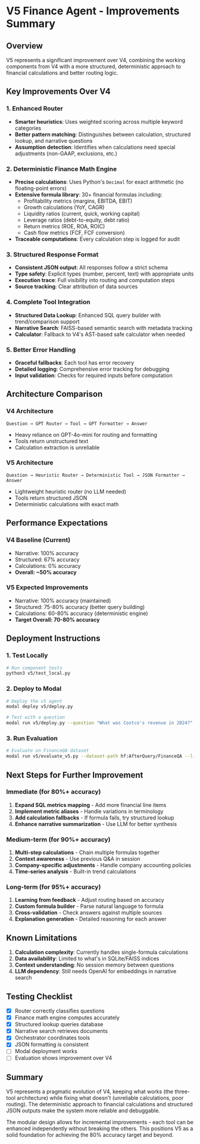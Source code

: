 # V5 Finance Agent - Improvements Summary

## Overview
V5 represents a significant improvement over V4, combining the working components from V4 with a more structured, deterministic approach to financial calculations and better routing logic.

## Key Improvements Over V4

### 1. **Enhanced Router** 
- **Smarter heuristics**: Uses weighted scoring across multiple keyword categories
- **Better pattern matching**: Distinguishes between calculation, structured lookup, and narrative questions
- **Assumption detection**: Identifies when calculations need special adjustments (non-GAAP, exclusions, etc.)

### 2. **Deterministic Finance Math Engine**
- **Precise calculations**: Uses Python's `Decimal` for exact arithmetic (no floating-point errors)
- **Extensive formula library**: 30+ financial formulas including:
  - Profitability metrics (margins, EBITDA, EBIT)
  - Growth calculations (YoY, CAGR)
  - Liquidity ratios (current, quick, working capital)
  - Leverage ratios (debt-to-equity, debt ratio)
  - Return metrics (ROE, ROA, ROIC)
  - Cash flow metrics (FCF, FCF conversion)
- **Traceable computations**: Every calculation step is logged for audit

### 3. **Structured Response Format**
- **Consistent JSON output**: All responses follow a strict schema
- **Type safety**: Explicit types (number, percent, text) with appropriate units
- **Execution trace**: Full visibility into routing and computation steps
- **Source tracking**: Clear attribution of data sources

### 4. **Complete Tool Integration**
- **Structured Data Lookup**: Enhanced SQL query builder with trend/comparison support
- **Narrative Search**: FAISS-based semantic search with metadata tracking
- **Calculator**: Fallback to V4's AST-based safe calculator when needed

### 5. **Better Error Handling**
- **Graceful fallbacks**: Each tool has error recovery
- **Detailed logging**: Comprehensive error tracking for debugging
- **Input validation**: Checks for required inputs before computation

## Architecture Comparison

### V4 Architecture
```
Question → GPT Router → Tool → GPT Formatter → Answer
```
- Heavy reliance on GPT-4o-mini for routing and formatting
- Tools return unstructured text
- Calculation extraction is unreliable

### V5 Architecture
```
Question → Heuristic Router → Deterministic Tool → JSON Formatter → Answer
```
- Lightweight heuristic router (no LLM needed)
- Tools return structured JSON
- Deterministic calculations with exact math

## Performance Expectations

### V4 Baseline (Current)
- Narrative: 100% accuracy
- Structured: 67% accuracy
- Calculations: 0% accuracy
- **Overall: ~50% accuracy**

### V5 Expected Improvements
- Narrative: 100% accuracy (maintained)
- Structured: 75-80% accuracy (better query building)
- Calculations: 60-80% accuracy (deterministic engine)
- **Target Overall: 70-80% accuracy**

## Deployment Instructions

### 1. Test Locally
```bash
# Run component tests
python3 v5/test_local.py
```

### 2. Deploy to Modal
```bash
# Deploy the v5 agent
modal deploy v5/deploy.py

# Test with a question
modal run v5/deploy.py --question "What was Costco's revenue in 2024?"
```

### 3. Run Evaluation
```bash
# Evaluate on FinanceQA dataset
modal run v5/evaluate_v5.py --dataset-path hf:AfterQuery/FinanceQA --limit 100
```

## Next Steps for Further Improvement

### Immediate (for 80%+ accuracy)
1. **Expand SQL metrics mapping** - Add more financial line items
2. **Implement metric aliases** - Handle variations in terminology
3. **Add calculation fallbacks** - If formula fails, try structured lookup
4. **Enhance narrative summarization** - Use LLM for better synthesis

### Medium-term (for 90%+ accuracy)
1. **Multi-step calculations** - Chain multiple formulas together
2. **Context awareness** - Use previous Q&A in session
3. **Company-specific adjustments** - Handle company accounting policies
4. **Time-series analysis** - Built-in trend calculations

### Long-term (for 95%+ accuracy)
1. **Learning from feedback** - Adjust routing based on accuracy
2. **Custom formula builder** - Parse natural language to formula
3. **Cross-validation** - Check answers against multiple sources
4. **Explanation generation** - Detailed reasoning for each answer

## Known Limitations

1. **Calculation complexity**: Currently handles single-formula calculations
2. **Data availability**: Limited to what's in SQLite/FAISS indices
3. **Context understanding**: No session memory between questions
4. **LLM dependency**: Still needs OpenAI for embeddings in narrative search

## Testing Checklist

- [x] Router correctly classifies questions
- [x] Finance math engine computes accurately
- [x] Structured lookup queries database
- [x] Narrative search retrieves documents
- [x] Orchestrator coordinates tools
- [x] JSON formatting is consistent
- [ ] Modal deployment works
- [ ] Evaluation shows improvement over V4

## Summary

V5 represents a pragmatic evolution of V4, keeping what works (the three-tool architecture) while fixing what doesn't (unreliable calculations, poor routing). The deterministic approach to financial calculations and structured JSON outputs make the system more reliable and debuggable.

The modular design allows for incremental improvements - each tool can be enhanced independently without breaking the others. This positions V5 as a solid foundation for achieving the 80% accuracy target and beyond.
